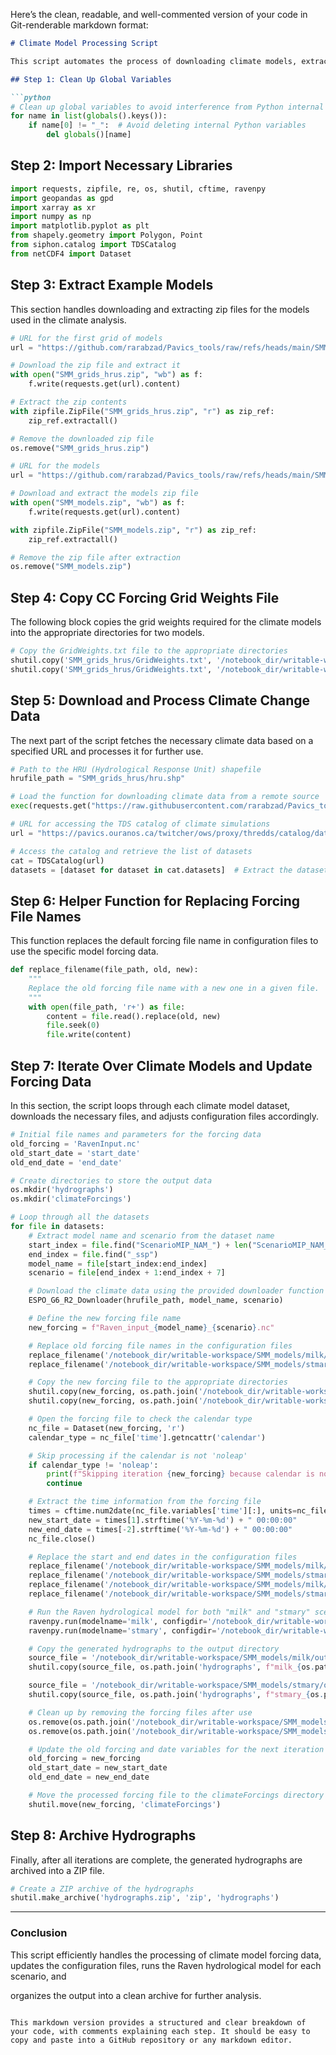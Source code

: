 Here’s the clean, readable, and well-commented version of your code in Git-renderable markdown format:

```markdown
# Climate Model Processing Script

This script automates the process of downloading climate models, extracting necessary data, and performing various operations related to hydrological modeling. Below is the step-by-step breakdown of the code.

## Step 1: Clean Up Global Variables

```python
# Clean up global variables to avoid interference from Python internal variables
for name in list(globals().keys()):
    if name[0] != "_":  # Avoid deleting internal Python variables
        del globals()[name]
```

## Step 2: Import Necessary Libraries

```python
import requests, zipfile, re, os, shutil, cftime, ravenpy
import geopandas as gpd
import xarray as xr
import numpy as np
import matplotlib.pyplot as plt
from shapely.geometry import Polygon, Point
from siphon.catalog import TDSCatalog
from netCDF4 import Dataset
```

## Step 3: Extract Example Models

This section handles downloading and extracting zip files for the models used in the climate analysis.

```python
# URL for the first grid of models
url = "https://github.com/rarabzad/Pavics_tools/raw/refs/heads/main/SMM_grids_hrus.zip"

# Download the zip file and extract it
with open("SMM_grids_hrus.zip", "wb") as f:
    f.write(requests.get(url).content)

# Extract the zip contents
with zipfile.ZipFile("SMM_grids_hrus.zip", "r") as zip_ref:
    zip_ref.extractall()

# Remove the downloaded zip file
os.remove("SMM_grids_hrus.zip")

# URL for the models
url = "https://github.com/rarabzad/Pavics_tools/raw/refs/heads/main/SMM_models.zip"

# Download and extract the models zip file
with open("SMM_models.zip", "wb") as f:
    f.write(requests.get(url).content)

with zipfile.ZipFile("SMM_models.zip", "r") as zip_ref:
    zip_ref.extractall()

# Remove the zip file after extraction
os.remove("SMM_models.zip")
```

## Step 4: Copy CC Forcing Grid Weights File

The following block copies the grid weights required for the climate models into the appropriate directories for two models.

```python
# Copy the GridWeights.txt file to the appropriate directories
shutil.copy('SMM_grids_hrus/GridWeights.txt', '/notebook_dir/writable-workspace/SMM_models/milk/input/')
shutil.copy('SMM_grids_hrus/GridWeights.txt', '/notebook_dir/writable-workspace/SMM_models/stmary/input/')
```

## Step 5: Download and Process Climate Change Data

The next part of the script fetches the necessary climate data based on a specified URL and processes it for further use.

```python
# Path to the HRU (Hydrological Response Unit) shapefile
hrufile_path = "SMM_grids_hrus/hru.shp"

# Load the function for downloading climate data from a remote source
exec(requests.get("https://raw.githubusercontent.com/rarabzad/Pavics_tools/refs/heads/main/ESPO_G6_R2_Downloader.py").text)

# URL for accessing the TDS catalog of climate simulations
url = "https://pavics.ouranos.ca/twitcher/ows/proxy/thredds/catalog/datasets/simulations/bias_adjusted/cmip6/ouranos/ESPO-G/ESPO-G6-R2v1.0.0/catalog.xml"

# Access the catalog and retrieve the list of datasets
cat = TDSCatalog(url)
datasets = [dataset for dataset in cat.datasets]  # Extract the dataset names as strings
```

## Step 6: Helper Function for Replacing Forcing File Names

This function replaces the default forcing file name in configuration files to use the specific model forcing data.

```python
def replace_filename(file_path, old, new):
    """
    Replace the old forcing file name with a new one in a given file.
    """
    with open(file_path, 'r+') as file:
        content = file.read().replace(old, new)
        file.seek(0)
        file.write(content)
```

## Step 7: Iterate Over Climate Models and Update Forcing Data

In this section, the script loops through each climate model dataset, downloads the necessary files, and adjusts configuration files accordingly.

```python
# Initial file names and parameters for the forcing data
old_forcing = 'RavenInput.nc'
old_start_date = 'start_date'
old_end_date = 'end_date'

# Create directories to store the output data
os.mkdir('hydrographs')
os.mkdir('climateForcings')

# Loop through all the datasets
for file in datasets:
    # Extract model name and scenario from the dataset name
    start_index = file.find("ScenarioMIP_NAM_") + len("ScenarioMIP_NAM_")
    end_index = file.find("_ssp")
    model_name = file[start_index:end_index]
    scenario = file[end_index + 1:end_index + 7]

    # Download the climate data using the provided downloader function
    ESPO_G6_R2_Downloader(hrufile_path, model_name, scenario)

    # Define the new forcing file name
    new_forcing = f"Raven_input_{model_name}_{scenario}.nc"

    # Replace old forcing file names in the configuration files
    replace_filename('/notebook_dir/writable-workspace/SMM_models/milk/milk.rvt', old_forcing, new_forcing)
    replace_filename('/notebook_dir/writable-workspace/SMM_models/stmary/stmary.rvt', old_forcing, new_forcing)

    # Copy the new forcing file to the appropriate directories
    shutil.copy(new_forcing, os.path.join('/notebook_dir/writable-workspace/SMM_models/stmary/input/', new_forcing))
    shutil.copy(new_forcing, os.path.join('/notebook_dir/writable-workspace/SMM_models/milk/input/', new_forcing))

    # Open the forcing file to check the calendar type
    nc_file = Dataset(new_forcing, 'r')
    calendar_type = nc_file['time'].getncattr('calendar')

    # Skip processing if the calendar is not 'noleap'
    if calendar_type != 'noleap':
        print(f"Skipping iteration {new_forcing} because calendar is not 'noleap'. Current calendar: {calendar_type}")
        continue

    # Extract the time information from the forcing file
    times = cftime.num2date(nc_file.variables['time'][:], units=nc_file.variables['time'].units)
    new_start_date = times[1].strftime('%Y-%m-%d') + " 00:00:00"
    new_end_date = times[-2].strftime('%Y-%m-%d') + " 00:00:00"
    nc_file.close()

    # Replace the start and end dates in the configuration files
    replace_filename('/notebook_dir/writable-workspace/SMM_models/milk/milk.rvi', old_start_date, new_start_date)
    replace_filename('/notebook_dir/writable-workspace/SMM_models/stmary/stmary.rvi', old_start_date, new_start_date)
    replace_filename('/notebook_dir/writable-workspace/SMM_models/milk/milk.rvi', old_end_date, new_end_date)
    replace_filename('/notebook_dir/writable-workspace/SMM_models/stmary/stmary.rvi', old_end_date, new_end_date)

    # Run the Raven hydrological model for both "milk" and "stmary" scenarios
    ravenpy.run(modelname='milk', configdir='/notebook_dir/writable-workspace/SMM_models/milk/')
    ravenpy.run(modelname='stmary', configdir='/notebook_dir/writable-workspace/SMM_models/stmary/')

    # Copy the generated hydrographs to the output directory
    source_file = '/notebook_dir/writable-workspace/SMM_models/milk/output/Hydrographs.csv'
    shutil.copy(source_file, os.path.join('hydrographs', f"milk_{os.path.splitext(new_forcing.replace('Raven_input_', ''))[0]}.csv"))

    source_file = '/notebook_dir/writable-workspace/SMM_models/stmary/output/Hydrographs.csv'
    shutil.copy(source_file, os.path.join('hydrographs', f"stmary_{os.path.splitext(new_forcing.replace('Raven_input_', ''))[0]}.csv"))

    # Clean up by removing the forcing files after use
    os.remove(os.path.join('/notebook_dir/writable-workspace/SMM_models/stmary/input/', new_forcing))
    os.remove(os.path.join('/notebook_dir/writable-workspace/SMM_models/milk/input/', new_forcing))

    # Update the old forcing and date variables for the next iteration
    old_forcing = new_forcing
    old_start_date = new_start_date
    old_end_date = new_end_date

    # Move the processed forcing file to the climateForcings directory
    shutil.move(new_forcing, 'climateForcings')
```

## Step 8: Archive Hydrographs

Finally, after all iterations are complete, the generated hydrographs are archived into a ZIP file.

```python
# Create a ZIP archive of the hydrographs
shutil.make_archive('hydrographs.zip', 'zip', 'hydrographs')
```

---

### Conclusion

This script efficiently handles the processing of climate model forcing data, updates the configuration files, runs the Raven hydrological model for each scenario, and

 organizes the output into a clean archive for further analysis.

```

This markdown version provides a structured and clear breakdown of your code, with comments explaining each step. It should be easy to copy and paste into a GitHub repository or any markdown editor.

